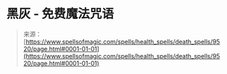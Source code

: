 <!--yml

category: 未分类

date: 2024-06-12 18:45:50

-->

# 黑灰 - 免费魔法咒语

> 来源：[https://www.spellsofmagic.com/spells/health_spells/death_spells/9520/page.html#0001-01-01](https://www.spellsofmagic.com/spells/health_spells/death_spells/9520/page.html#0001-01-01)
